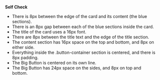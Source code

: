**Self Check**

- There is 8px between the edge of the card and its content (the blue sections).
- There is an 8px gap between each of the blue sections inside the card.
- The title of the card uses a 16px font.
- There are 8px between the title text and the edge of the title section.
- The content section has 16px space on the top and bottom, and 8px on either side.
- Everything inside the .button-container section is centered, and there is 8px padding.
- The Big Button is centered on its own line.
- The Big Button has 24px space on the sides, and 8px on top and bottom.